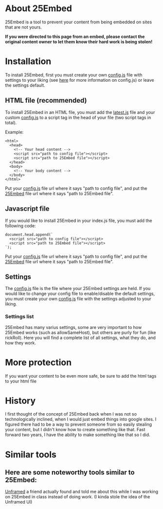 
# About 25Embed
25Embed is a tool to prevent your content from being embedded on sites that are not yours.

**If you were directed to this page from an embed, please contact the original content owner to let them know their hard work is being stolen!**

# Installation
To install 25Embed, first you must create your own [config.js](https://github.com/25HoursaDay/commissioned-resources/blob/main/25Embed/config.js) file with settings to your liking (see [here]() for more information on config.js) or leave the settings default.

## HTML file (recommended)
To install 25Embed in an HTML file, you must add the [latest.js](https://github.com/25HoursaDay/commissioned-resources/blob/main/25Embed/latest.js) file and your custom [config.js](https://github.com/25HoursaDay/commissioned-resources/blob/main/25Embed/config.js) to a script tag in the head of your file (two script tags in total).

Example:
```
<html>
  <head>
    <!-- Your head content -->
    <script src="path to config file"></script>
    <script src="path to 25Embed file"></script>
  </head>
  <body>
    <!-- Your body content -->
  </body>
</html>
```

Put your [config.js](https://github.com/25HoursaDay/commissioned-resources/blob/main/25Embed/config.js) file url where it says "path to config file", and put the [25Embed](https://github.com/25HoursaDay/commissioned-resources/blob/main/25Embed/latest.js) file url where it says "path to 25Embed file".

## Javascript file
If you would like to install 25Embed in your index.js file, you must add the following code:
```
document.head.append(`
  <script src="path to config file"></script>
  <script src="path to 25Embed file"></script>
`);
```
Put your [config.js](https://github.com/25HoursaDay/commissioned-resources/blob/main/25Embed/config.js) file url where it says "path to config file", and put the [25Embed](https://github.com/25HoursaDay/commissioned-resources/blob/main/25Embed/latest.js) file url where it says "path to 25Embed file".

## Settings
The [config.js](https://github.com/25HoursaDay/commissioned-resources/blob/main/25Embed/config.js) file is the file where your 25Embed settings are held.
If you would like to change your config file to enable/disable the default settings, you must create your own [config.js](https://github.com/25HoursaDay/commissioned-resources/blob/main/25Embed/config.js) file with the settings adjusted to your liking.

### Settings list
25Embed has many varius settings, some are very important to how 25Embed works (such as allowSameHost), but others are purly for fun (like rickRoll).
Here you will find a complete list of all settings, what they do, and how they work.

# More protection
If you want your content to be even more safe, be sure to add the html tags to your html file

# History
I first thought of the concept of 25Embed back when I was not so technologically inclined, when I would just embed things into google sites.
I figured there had to be a way to prevent someone from so easily stealing your content, but I didn't know how to create something like that.
Fast forward two years, I have the ability to make something like that so I did.

# Similar tools
## Here are some noteworthy tools similar to 25Embed:
[Unframed](https://unframed.netlify.app/) a friend actually found and told me about this while I was working on 25Embed in class instead of doing work.
(I kinda stole the idea of the Unframed UI)
